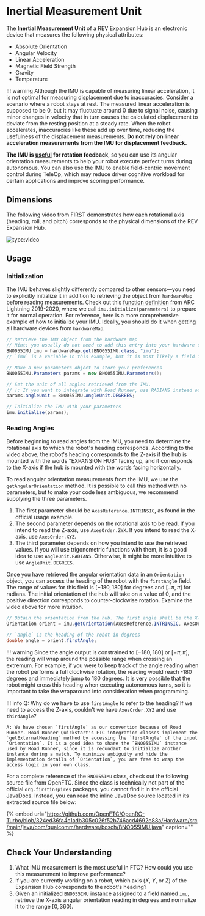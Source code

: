 # Inertial Measurement Unit

The **Inertial Measurement Unit** of a REV Expansion Hub is an electronic device that measures the following physical attributes:

* Absolute Orientation
* Angular Velocity
* Linear Acceleration
* Magnetic Field Strength
* Gravity
* Temperature

!!! warning
    Although the IMU is capable of measuring linear acceleration, it is not optimal for measuring displacement due to inaccuracies. Consider a scenario where a robot stays at rest. The measured linear acceleration is supposed to be 0, but it may fluctuate around 0 due to signal noise, causing minor changes in velocity that in turn causes the calculated displacement to deviate from the resting position at a steady rate. When the robot accelerates, inaccuracies like these add up over time, reducing the usefulness of the displacement measurements. **Do not rely on linear acceleration measurements from the IMU for displacement feedback.**

**The IMU is** [**useful**](https://github.com/OpenFTC/OpenRC-Turbo/blob/324ed36fa4c1adb305c026f52b746acd4692e88a/Hardware/src/main/java/com/qualcomm/hardware/bosch/BNO055IMU.java#L71) **for rotation feedback**, so you can use its angular orientation measurements to help your robot execute perfect turns during autonomous. You can also use the IMU to enable field-centric movement control during TeleOp, which may reduce driver cognitive workload for certain applications and improve scoring performance.

## Dimensions

The following video from FIRST demonstrates how each rotational axis (heading, roll, and pitch) corresponds to the physical dimensions of the REV Expansion Hub.

![type:video](https://youtube.com/embed/eN7fQnQ8zeg)

## Usage

### Initialization

The IMU behaves slightly differently compared to other sensors—you need to explicitly initialize it in addition to retrieving the object from `hardwareMap` before reading measurements. Check out this [function definition](https://github.com/Andover-Robotics/4410-Skystone/blob/master/TeamCode/src/main/java/org/firstinspires/ftc/teamcode/Bot.java#L101) from ARC Lightning 2019-2020, where we call `imu.initialize(parameters)` to prepare it for normal operation. For reference, here is a more comprehensive example of how to initialize your IMU. Ideally, you should do it when getting all hardware devices from `hardwareMap`.

```java
// Retrieve the IMU object from the hardware map
// Hint: you usually do not need to add this entry into your hardware configuration. It should already be there.
BNO055IMU imu = hardwareMap.get(BNO055IMU.class, "imu");
// `imu` is a variable in this example, but it is most likely a field in your code. Omit the type (`BNO055IMU`) in order to assign to the field.

// Make a new parameters object to store your preferences
BNO055IMU.Parameters params = new BNO055IMU.Parameters();

// Set the unit of all angles retrieved from the IMU.
// !: If you want to integrate with Road Runner, use RADIANS instead of DEGREES
params.angleUnit = BNO055IMU.AngleUnit.DEGREES;

// Initialize the IMU with your parameters
imu.initialize(params);
```

### Reading Angles

Before beginning to read angles from the IMU, you need to determine the rotational axis to which the robot's heading corresponds. According to the video above, the robot's heading corresponds to the Z-axis if the hub is mounted with the words "EXPANSION HUB" facing up, and it corresponds to the X-axis if the hub is mounted with the words facing horizontally.

To read angular orientation measurements from the IMU, we use the `getAngularOrientation` method. It is possible to call this method with no parameters, but to make your code less ambiguous, we recommend supplying the three parameters.

1. The first parameter should be `AxesReference.INTRINSIC`, as found in the official usage example.
2. The second parameter depends on the rotational axis to be read. If you intend to read the Z-axis, use `AxesOrder.ZYX`. If you intend to read the X-axis, use `AxesOrder.XYZ`.
3. The third parameter depends on how you intend to use the retrieved values. If you will use trigonometric functions with them, it is a good idea to use `AngleUnit.RADIANS`. Otherwise, it might be more intuitive to use `AngleUnit.DEGREES`.

Once you have retrieved the angular orientation data in an `Orientation` object, you can access the heading of the robot with the `firstAngle` field. The range of values for this field is $[-180, 180]$ for degrees and $[-\pi, \pi]$ for radians. The initial orientation of the hub will take on a value of 0, and the positive direction corresponds to counter-clockwise rotation. Examine the video above for more intuition.

```java
// Obtain the orientation from the hub. The first angle shall be the X-axis reading. The unit of the first angle value should be degrees.
Orientation orient = imu.getOrientation(AxesReference.INTRINSIC, AxesOrder.XYZ, AngleUnit.DEGREES);

// `angle` is the heading of the robot in degrees
double angle = orient.firstAngle;
```

!!! warning
    Since the angle output is constrained to $[-180, 180]$ or $[-\pi, \pi]$, the reading will wrap around the possible range when crossing an extremum. For example, if you were to keep track of the angle reading when the robot performs a full clockwise rotation, the reading would reach -180 degrees and immediately jump to 180 degrees. It is very possible that the robot might cross this heading when executing autonomous turns, so it is important to take the wraparound into consideration when programming.

!!! info
    Q: Why do we have to use `firstAngle` to refer to the heading? If we need to access the Z-axis, couldn't we have `AxesOrder.XYZ` and use `thirdAngle`?

    A: We have chosen `firstAngle` as our convention because of Road Runner. Road Runner Quickstart's FTC integration classes implement the `getExternalHeading` method by accessing the `firstAngle` of the input `Orientation`. It is a good idea to share the `BNO055IMU` instance used by Road Runner, since it is redundant to initialize another instance during a match. To minimize ambiguity and hide the implementation details of `Orientation`, you are free to wrap the access logic in your own class.

For a complete reference of the `BNO055IMU` class, check out the following source file from OpenFTC. Since the class is technically not part of the official `org.firstinspires` packages, you cannot find it in the official JavaDocs. Instead, you can read the inline JavaDoc source located in its extracted source file below:

{% embed url="https://github.com/OpenFTC/OpenRC-Turbo/blob/324ed36fa4c1adb305c026f52b746acd4692e88a/Hardware/src/main/java/com/qualcomm/hardware/bosch/BNO055IMU.java" caption="" %}

## Check Your Understanding

1. What IMU measurement is the most useful in FTC? How could you use this measurement to improve performance?
2. If you are currently working on a robot, which axis ($X$, $Y$, or $Z$) of the Expansion Hub corresponds to the robot's heading?
3. Given an initialized `BNO055IMU` instance assigned to a field named `imu`, retrieve the X-axis angular orientation reading in degrees and normalize it to the range $[0, 360]$.

